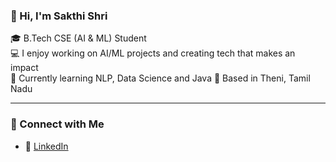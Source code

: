 ### 👋 Hi, I'm Sakthi Shri

🎓 B.Tech CSE (AI & ML) Student  
💻 I enjoy working on AI/ML projects and creating tech that makes an impact                               
🌱 Currently learning NLP, Data Science and Java 
📍 Based in Theni, Tamil Nadu  

---

### 🔗 Connect with Me

- 💼 [LinkedIn](https://www.linkedin.com/in/sakthi-shri?lipi=urn%3Ali%3Apage%3Ad_flagship3_profile_view_base_contact_details%3Bl6SDJDPXR%2FuPhJrmAbWvXQ%3D%3D)  



